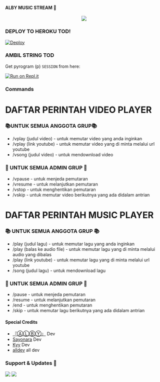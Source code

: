 #### ALBY MUSIC STREAM 🎼


<p align="center">
   <img src="https://telegra.ph/file/b1db10c478f87fa7c6cb4.jpg"> 
</p>

### DEPLOY TO HEROKU TOD!
[![Deploy](https://www.herokucdn.com/deploy/button.svg)](https://heroku.com/deploy?template=https://github.com/Arsyabot/Sayonaramusicstreamfix)

### AMBIL STRING TOD
Get pyrogram (p)  `SESSION` from here:

[![Run on Repl.it](https://repl.it/badge/github/ChankitSaini/GenerateStringSession)](https://replit.com/@ChankitSaini/GenerateStringSession)

### Commands 
# DAFTAR PERINTAH VIDEO PLAYER
### 📚UNTUK SEMUA ANGGOTA GRUP📚
- /vplay (judul video) - untuk memutar video yang anda inginkan 
- /vplay (link youtube) - untuk memutar video yang di minta melalui url youtube
- /vsong (judul video) - untuk mendownload video

### 📒 UNTUK SEMUA ADMIN GRUP 📒
- /vpause - untuk menjeda pemutaran
- /vresume - untuk melanjutkan pemutaran
- /vstop - untuk menghentikan pemutaran
- /vskip - untuk memutar video berikutnya yang ada didalam antrian

# DAFTAR PERINTAH MUSIC PLAYER 
### 📚 UNTUK SEMUA ANGGOTA GRUP 📚
- /play (judul lagu) - untuk memutar lagu yang anda inginkan 
- /play (balas ke audio file) - untuk memutar lagu yang di minta melalui audio yang dibalas
- /play (link youtube) - untuk memutar lagu yang di minta melalui url youtube
- /song (judul lagu) - untuk mendownload lagu

### 📒 UNTUK SEMUA ADMIN GRUP 📒
- /pause - untuk menjeda pemutaran
- /resume - untuk melanjutkan pemutaran
- /end - untuk menghentikan pemutaran
- /skip - untuk memutar lagu berikutnya yang ada didalam antrian


#### Special Credits
- [『ⒶⓁⒷⓎ』](https://github.com/PunyaAlby) Dev
- [Sayonara](https://github.com/krisnadiwangga) Dev
- [Kyy](https://github.com/UserLazy) Dev
- [alldev](https://t.me/sayonara_story/276) all dev

### Support & Updates 🎑
<a href="https://t.me/ruangdiskusikami"><img src="https://img.shields.io/badge/Join-Group%20Support-blue.svg?style=for-the-badge&logo=Telegram"></a> <a href="https://t.me/ruangprojects"><img src="https://img.shields.io/badge/Join-Updates%20Channel-blue.svg?style=for-the-badge&logo=Telegram"></a>

